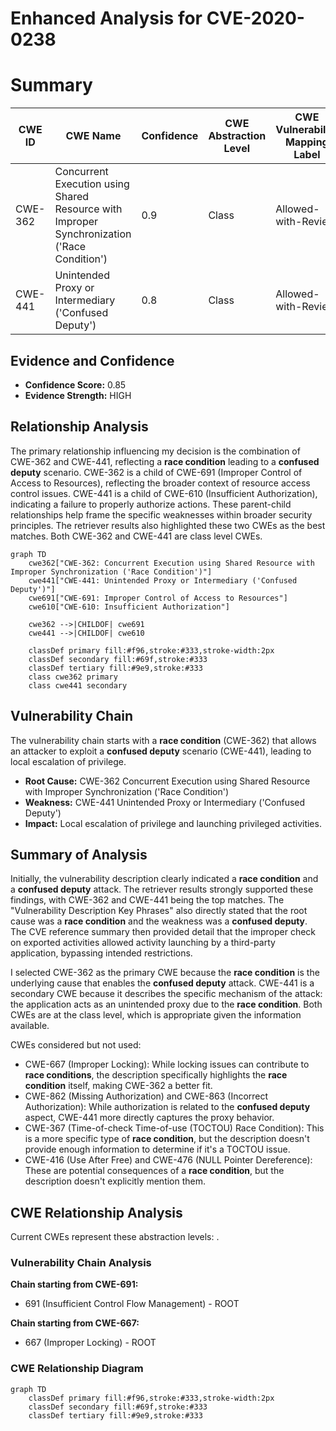 # Enhanced Analysis for CVE-2020-0238

# Summary
| CWE ID | CWE Name | Confidence | CWE Abstraction Level | CWE Vulnerability Mapping Label | CWE-Vulnerability Mapping Notes |
|---|---|---|---|---|---|
| CWE-362 | Concurrent Execution using Shared Resource with Improper Synchronization ('Race Condition') | 0.9 | Class | Allowed-with-Review | Primary CWE |
| CWE-441 | Unintended Proxy or Intermediary ('Confused Deputy') | 0.8 | Class | Allowed-with-Review | Secondary CWE |

## Evidence and Confidence

*   **Confidence Score:** 0.85
*   **Evidence Strength:** HIGH

## Relationship Analysis
The primary relationship influencing my decision is the combination of CWE-362 and CWE-441, reflecting a **race condition** leading to a **confused deputy** scenario. CWE-362 is a child of CWE-691 (Improper Control of Access to Resources), reflecting the broader context of resource access control issues. CWE-441 is a child of CWE-610 (Insufficient Authorization), indicating a failure to properly authorize actions. These parent-child relationships help frame the specific weaknesses within broader security principles. The retriever results also highlighted these two CWEs as the best matches. Both CWE-362 and CWE-441 are class level CWEs.

```mermaid
graph TD
    cwe362["CWE-362: Concurrent Execution using Shared Resource with Improper Synchronization ('Race Condition')"]
    cwe441["CWE-441: Unintended Proxy or Intermediary ('Confused Deputy')"]
    cwe691["CWE-691: Improper Control of Access to Resources"]
    cwe610["CWE-610: Insufficient Authorization"]

    cwe362 -->|CHILDOF| cwe691
    cwe441 -->|CHILDOF| cwe610

    classDef primary fill:#f96,stroke:#333,stroke-width:2px
    classDef secondary fill:#69f,stroke:#333
    classDef tertiary fill:#9e9,stroke:#333
    class cwe362 primary
    class cwe441 secondary
```

## Vulnerability Chain
The vulnerability chain starts with a **race condition** (CWE-362) that allows an attacker to exploit a **confused deputy** scenario (CWE-441), leading to local escalation of privilege.
  - **Root Cause:** CWE-362 Concurrent Execution using Shared Resource with Improper Synchronization ('Race Condition')
  - **Weakness:** CWE-441 Unintended Proxy or Intermediary ('Confused Deputy')
  - **Impact:** Local escalation of privilege and launching privileged activities.

## Summary of Analysis
Initially, the vulnerability description clearly indicated a **race condition** and a **confused deputy** attack. The retriever results strongly supported these findings, with CWE-362 and CWE-441 being the top matches. The "Vulnerability Description Key Phrases" also directly stated that the root cause was a **race condition** and the weakness was a **confused deputy**. The CVE reference summary then provided detail that the improper check on exported activities allowed activity launching by a third-party application, bypassing intended restrictions.

I selected CWE-362 as the primary CWE because the **race condition** is the underlying cause that enables the **confused deputy** attack. CWE-441 is a secondary CWE because it describes the specific mechanism of the attack: the application acts as an unintended proxy due to the **race condition**. Both CWEs are at the class level, which is appropriate given the information available.

CWEs considered but not used:

*   CWE-667 (Improper Locking): While locking issues can contribute to **race conditions**, the description specifically highlights the **race condition** itself, making CWE-362 a better fit.
*   CWE-862 (Missing Authorization) and CWE-863 (Incorrect Authorization): While authorization is related to the **confused deputy** aspect, CWE-441 more directly captures the proxy behavior.
*   CWE-367 (Time-of-check Time-of-use (TOCTOU) Race Condition): This is a more specific type of **race condition**, but the description doesn't provide enough information to determine if it's a TOCTOU issue.
*   CWE-416 (Use After Free) and CWE-476 (NULL Pointer Dereference): These are potential consequences of a **race condition**, but the description doesn't explicitly mention them.


## CWE Relationship Analysis

Current CWEs represent these abstraction levels: .


### Vulnerability Chain Analysis

**Chain starting from CWE-691:**
- 691 (Insufficient Control Flow Management) - ROOT


**Chain starting from CWE-667:**
- 667 (Improper Locking) - ROOT



### CWE Relationship Diagram

```mermaid
graph TD
    classDef primary fill:#f96,stroke:#333,stroke-width:2px
    classDef secondary fill:#69f,stroke:#333
    classDef tertiary fill:#9e9,stroke:#333
```